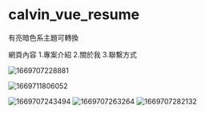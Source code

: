 # calvin_vue_resume
有亮暗色系主題可轉換

網頁內容
1.專案介紹
2.關於我
3.聯繫方式


![1669707228881](https://user-images.githubusercontent.com/109274108/204485629-a2e595c6-6db9-42b6-93d8-ae74d7edc37f.jpg)

![1669711806052](https://user-images.githubusercontent.com/109274108/204485660-7762ae1a-a71e-4224-a589-601d30005e3f.jpg)

![1669707243494](https://user-images.githubusercontent.com/109274108/204485650-68d5f410-828e-436c-a7bf-e6c123696289.jpg)
![1669707263264](https://user-images.githubusercontent.com/109274108/204485749-af46941f-5936-4fb1-9877-c67ce592f1de.jpg)
![1669707282132](https://user-images.githubusercontent.com/109274108/204485762-3e3981b9-15b2-458b-bbc3-da4c711698de.jpg)
